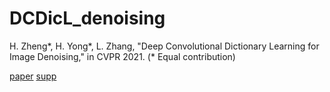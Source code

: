 # DCDicL_denoising
H. Zheng*, H. Yong*, L. Zhang, "Deep Convolutional Dictionary Learning for Image Denoising," in CVPR 2021. (* Equal contribution)

[paper](https://www4.comp.polyu.edu.hk/~cslzhang/paper/DCDicL-cvpr21-final.pdf) [supp](https://www4.comp.polyu.edu.hk/~cslzhang/paper/DCDicL-cvpr21-supp.pdf)

